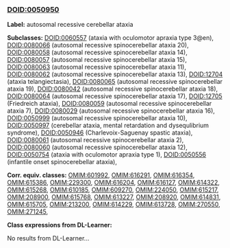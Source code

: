 
### [DOID:0050950](http://purl.obolibrary.org/obo/DOID_0050950)
**Label:** autosomal recessive cerebellar ataxia

**Subclasses:** [DOID:0060557](http://purl.obolibrary.org/obo/DOID_0060557) (ataxia with oculomotor apraxia type 3@en), [DOID:0080066](http://purl.obolibrary.org/obo/DOID_0080066) (autosomal recessive spinocerebellar ataxia 20), [DOID:0080058](http://purl.obolibrary.org/obo/DOID_0080058) (autosomal recessive spinocerebellar ataxia 14), [DOID:0080057](http://purl.obolibrary.org/obo/DOID_0080057) (autosomal recessive spinocerebellar ataxia 15), [DOID:0080063](http://purl.obolibrary.org/obo/DOID_0080063) (autosomal recessive spinocerebellar ataxia 11), [DOID:0080062](http://purl.obolibrary.org/obo/DOID_0080062) (autosomal recessive spinocerebellar ataxia 13), [DOID:12704](http://purl.obolibrary.org/obo/DOID_12704) (ataxia telangiectasia), [DOID:0080065](http://purl.obolibrary.org/obo/DOID_0080065) (autosomal recessive spinocerebellar ataxia 19), [DOID:0080042](http://purl.obolibrary.org/obo/DOID_0080042) (autosomal recessive spinocerebellar ataxia 18), [DOID:0080064](http://purl.obolibrary.org/obo/DOID_0080064) (autosomal recessive spinocerebellar ataxia 17), [DOID:12705](http://purl.obolibrary.org/obo/DOID_12705) (Friedreich ataxia), [DOID:0080059](http://purl.obolibrary.org/obo/DOID_0080059) (autosomal recessive spinocerebellar ataxia 7), [DOID:0080029](http://purl.obolibrary.org/obo/DOID_0080029) (autosomal recessive spinocerebellar ataxia 16), [DOID:0050999](http://purl.obolibrary.org/obo/DOID_0050999) (autosomal recessive spinocerebellar ataxia 10), [DOID:0050997](http://purl.obolibrary.org/obo/DOID_0050997) (cerebellar ataxia, mental retardation and dysequlibrium syndrome), [DOID:0050946](http://purl.obolibrary.org/obo/DOID_0050946) (Charlevoix-Saguenay spastic ataxia), [DOID:0080061](http://purl.obolibrary.org/obo/DOID_0080061) (autosomal recessive spinocerebellar ataxia 2), [DOID:0080060](http://purl.obolibrary.org/obo/DOID_0080060) (autosomal recessive spinocerebellar ataxia 12), [DOID:0050754](http://purl.obolibrary.org/obo/DOID_0050754) (ataxia with oculomotor apraxia type 1), [DOID:0050556](http://purl.obolibrary.org/obo/DOID_0050556) (infantile onset spinocerebellar ataxia), 

**Corr. equiv. classes:** [OMIM:601992](http://purl.obolibrary.org/obo/OMIM_601992), [OMIM:616291](http://purl.obolibrary.org/obo/OMIM_616291), [OMIM:616354](http://purl.obolibrary.org/obo/OMIM_616354), [OMIM:615386](http://purl.obolibrary.org/obo/OMIM_615386), [OMIM:229300](http://purl.obolibrary.org/obo/OMIM_229300), [OMIM:616204](http://purl.obolibrary.org/obo/OMIM_616204), [OMIM:616127](http://purl.obolibrary.org/obo/OMIM_616127), [OMIM:614322](http://purl.obolibrary.org/obo/OMIM_614322), [OMIM:615268](http://purl.obolibrary.org/obo/OMIM_615268), [OMIM:610185](http://purl.obolibrary.org/obo/OMIM_610185), [OMIM:609270](http://purl.obolibrary.org/obo/OMIM_609270), [OMIM:224050](http://purl.obolibrary.org/obo/OMIM_224050), [OMIM:615217](http://purl.obolibrary.org/obo/OMIM_615217), [OMIM:208900](http://purl.obolibrary.org/obo/OMIM_208900), [OMIM:615768](http://purl.obolibrary.org/obo/OMIM_615768), [OMIM:613227](http://purl.obolibrary.org/obo/OMIM_613227), [OMIM:208920](http://purl.obolibrary.org/obo/OMIM_208920), [OMIM:614831](http://purl.obolibrary.org/obo/OMIM_614831), [OMIM:615705](http://purl.obolibrary.org/obo/OMIM_615705), [OMIM:213200](http://purl.obolibrary.org/obo/OMIM_213200), [OMIM:614229](http://purl.obolibrary.org/obo/OMIM_614229), [OMIM:613728](http://purl.obolibrary.org/obo/OMIM_613728), [OMIM:270550](http://purl.obolibrary.org/obo/OMIM_270550), [OMIM:271245](http://purl.obolibrary.org/obo/OMIM_271245), 

**Class expressions from DL-Learner:**

No results from DL-Learner...



